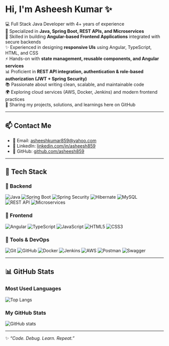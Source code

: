 # Hi, I'm Asheesh Kumar ✨

💻 Full Stack Java Developer with 4+ years of experience  
🚀 Specialized in **Java, Spring Boot, REST APIs, and Microservices**  
🎯 Skilled in building **Angular-based Frontend Applications** integrated with secure backends  
✨ Experienced in designing **responsive UIs** using Angular, TypeScript, HTML, and CSS  
⚡ Hands-on with **state management, reusable components, and Angular services**  
📊 Proficient in **REST API integration, authentication & role-based authorization (JWT + Spring Security)**  
📚 Passionate about writing clean, scalable, and maintainable code  
🌍 Exploring cloud services (AWS, Docker, Jenkins) and modern frontend practices  
📂 Sharing my projects, solutions, and learnings here on GitHub  

---
## 📫 Contact Me

- 📧 Email: [asheeshkumar859@yahoo.com](mailto:asheeshkumar859@yahoo.com)  
- 💼 LinkedIn: [linkedin.com/in/asheesh859](https://linkedin.com/in/asheesh859)  
- 🐙 GitHub: [github.com/asheesh859](https://github.com/asheesh859)  
---
## 🚀 Tech Stack

### 🔹 Backend
![Java](https://img.shields.io/badge/java-%23ED8B00.svg?style=for-the-badge&logo=openjdk&logoColor=white)
![Spring Boot](https://img.shields.io/badge/Spring%20Boot-%236DB33F.svg?style=for-the-badge&logo=springboot&logoColor=white)
![Spring Security](https://img.shields.io/badge/Spring%20Security-%236DB33F.svg?style=for-the-badge&logo=springsecurity&logoColor=white)
![Hibernate](https://img.shields.io/badge/Hibernate-%23000000.svg?style=for-the-badge&logo=hibernate&logoColor=white)
![MySQL](https://img.shields.io/badge/mysql-%2300f.svg?style=for-the-badge&logo=mysql&logoColor=white)  
![REST API](https://img.shields.io/badge/REST-02569B?style=for-the-badge&logo=rest&logoColor=white)
![Microservices](https://img.shields.io/badge/Microservices-%2300599C.svg?style=for-the-badge&logo=cloud&logoColor=white)

### 🔹 Frontend
![Angular](https://img.shields.io/badge/angular-%23DD0031.svg?style=for-the-badge&logo=angular&logoColor=white)
![TypeScript](https://img.shields.io/badge/typescript-%23007ACC.svg?style=for-the-badge&logo=typescript&logoColor=white)
![JavaScript](https://img.shields.io/badge/javascript-%23323330.svg?style=for-the-badge&logo=javascript&logoColor=%23F7DF1E)
![HTML5](https://img.shields.io/badge/html5-%23E34F26.svg?style=for-the-badge&logo=html5&logoColor=white)
![CSS3](https://img.shields.io/badge/css3-%231572B6.svg?style=for-the-badge&logo=css3&logoColor=white)

### 🔹 Tools & DevOps
![Git](https://img.shields.io/badge/git-%23F05033.svg?style=for-the-badge&logo=git&logoColor=white)
![GitHub](https://img.shields.io/badge/github-%23121011.svg?style=for-the-badge&logo=github&logoColor=white)
![Docker](https://img.shields.io/badge/docker-%230db7ed.svg?style=for-the-badge&logo=docker&logoColor=white)
![Jenkins](https://img.shields.io/badge/jenkins-%232C5263.svg?style=for-the-badge&logo=jenkins&logoColor=white)
![AWS](https://img.shields.io/badge/AWS-%23FF9900.svg?style=for-the-badge&logo=amazonaws&logoColor=white)
![Postman](https://img.shields.io/badge/Postman-FF6C37?style=for-the-badge&logo=postman&logoColor=white)
![Swagger](https://img.shields.io/badge/Swagger-%2385EA2D.svg?style=for-the-badge&logo=swagger&logoColor=black)

---

## 📊 GitHub Stats

### Most Used Languages
![Top Langs](https://github-readme-stats.vercel.app/api/top-langs/?username=asheesh859&layout=compact&theme=radical)

### My GitHub Stats
![GitHub stats](https://github-readme-stats.vercel.app/api?username=asheesh859&show_icons=true&theme=radical)


---

✨ _“Code. Debug. Learn. Repeat.”_  
